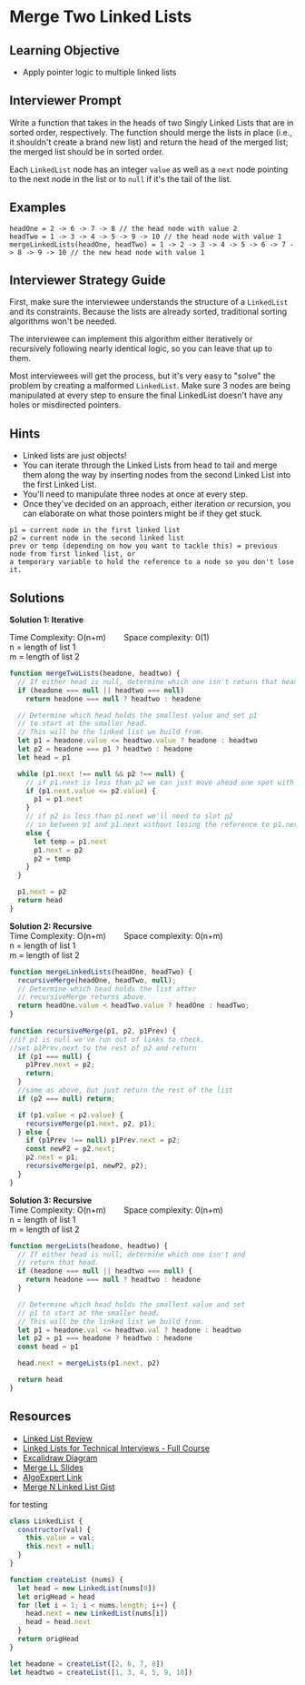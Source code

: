 # Merge Two Linked Lists

## Learning Objective
* Apply pointer logic to multiple linked lists


## Interviewer Prompt

Write a function that takes in the heads of two Singly Linked Lists that are in sorted order, respectively. The function should merge the lists in place (i.e., it shouldn't create a brand new list) and return the head of the merged list; the merged list should be in sorted order.

Each `LinkedList` node has an integer `value` as well as a `next` node pointing to the next node in the list or to `null` if it's the tail of the list.

## Examples

```
headOne = 2 -> 6 -> 7 -> 8 // the head node with value 2
headTwo = 1 -> 3 -> 4 -> 5 -> 9 -> 10 // the head node with value 1
mergeLinkedLists(headOne, headTwo) = 1 -> 2 -> 3 -> 4 -> 5 -> 6 -> 7 -> 8 -> 9 -> 10 // the new head node with value 1
```

## Interviewer Strategy Guide

First, make sure the interviewee understands the structure of a `LinkedList` and its constraints. Because the lists are already sorted, traditional sorting algorithms won't be needed. 

The interviewee can implement this algorithm either iteratively or recursively following nearly identical logic, so you can leave that up to them.

Most interviewees will get the process, but it's very easy to "solve" the problem by creating a malformed `LinkedList`. Make sure 3 nodes are being manipulated at every step to ensure the final LinkedList doesn't have any holes or misdirected pointers.

## Hints

* Linked lists are just objects!
* You can iterate through the Linked Lists from head to tail and merge them along the way by inserting nodes from the second Linked List into the first Linked List.
* You'll need to manipulate three nodes at once at every step.
* Once they've decided on an approach, either iteration or recursion, you can elaborate on what those pointers might be if they get stuck. 
```
p1 = current node in the first linked list
p2 = current node in the second linked list
prev or temp (depending on how you want to tackle this) = previous node from first linked list, or
a temporary variable to hold the reference to a node so you don't lose it.
```

## Solutions

**Solution 1: Iterative** 

Time Complexity: O(n+m)&nbsp; &nbsp; &nbsp; &nbsp; Space complexity: 0(1)<br/>n = length of list 1<br/>m = length of list 2 

```js
function mergeTwoLists(headone, headtwo) {
  // If either head is null, determine which one isn't return that head.
  if (headone === null || headtwo === null)
    return headone === null ? headtwo : headone

  // Determine which head holds the smallest value and set p1 
  // to start at the smaller head.
  // This will be the linked list we build from.
  let p1 = headone.value <= headtwo.value ? headone : headtwo
  let p2 = headone === p1 ? headtwo : headone
  let head = p1

  while (p1.next !== null && p2 !== null) {
    // if p1.next is less than p2 we can just move ahead one spot with p1
    if (p1.next.value <= p2.value) {
      p1 = p1.next
    }
    // if p2 is less than p1.next we'll need to slot p2
    // in between p1 and p1.next without losing the reference to p1.next
    else {
      let temp = p1.next
      p1.next = p2
      p2 = temp
    }
  }

  p1.next = p2
  return head
}
```

**Solution 2: Recursive** 
<br/>
Time Complexity: O(n+m)&nbsp; &nbsp; &nbsp; &nbsp; Space complexity: 0(n+m)<br/>n = length of list 1<br/>m = length of list 2

```js
function mergeLinkedLists(headOne, headTwo) {
  recursiveMerge(headOne, headTwo, null);
  // Determine which head holds the list after 
  // recursiveMerge returns above.
  return headOne.value < headTwo.value ? headOne : headTwo;
}
​
function recursiveMerge(p1, p2, p1Prev) {
//if p1 is null we've run out of links to check.
//set p1Prev.next to the rest of p2 and return
  if (p1 === null) {
    p1Prev.next = p2;
    return;
  }
  //same as above, but just return the rest of the list
  if (p2 === null) return;

​  if (p1.value < p2.value) {
    recursiveMerge(p1.next, p2, p1);
  } else {
    if (p1Prev !== null) p1Prev.next = p2;
    const newP2 = p2.next;
    p2.next = p1;
    recursiveMerge(p1, newP2, p2);
  }
}
```

**Solution 3: Recursive** 
<br/>
Time Complexity: O(n+m)&nbsp; &nbsp; &nbsp; &nbsp; Space complexity: 0(n+m)<br/>n = length of list 1<br/>m = length of list 2

```js
function mergeLists(headone, headtwo) {
  // If either head is null, determine which one isn't and
  // return that head.
  if (headone === null || headtwo === null) {
    return headone === null ? headtwo : headone
  }

  // Determine which head holds the smallest value and set 
  // p1 to start at the smaller head.
  // This will be the linked list we build from.
  let p1 = headone.val <= headtwo.val ? headone : headtwo
  let p2 = p1 === headone ? headtwo : headone
  const head = p1

  head.next = mergeLists(p1.next, p2)

  return head
}
```

## Resources

* [Linked List Review](https://youtube.com/playlist?list=PLx0iOsdUOUmmR3kE0iA2eIYNS_beMg8ti)
* [Linked Lists for Technical Interviews - Full Course](https://youtu.be/Hj_rA0dhr2I)
* [Excalidraw Diagram](https://excalidraw.com/#json=fBpe1eWK-WKnX3oLDxB8s,6kEsIFKOwdSMZmKlBM9xhQ)
* [Merge LL Slides](https://docs.google.com/presentation/d/105Hsu_VrqS8Iax1WuwtwlsAlq_pW2eIk/edit?usp=sharing&ouid=115886749169523888275&rtpof=true&sd=true)
* [AlgoExpert Link](https://www.algoexpert.io/questions/Merge%20Linked%20Lists)
* [Merge N Linked List Gist](https://gist.github.com/seanhagstrom/b1762010974f40c2b945d78d73647fad)

for testing
```js
class LinkedList {
  constructor(val) {
    this.value = val;
    this.next = null;
  }
}

function createList (nums) {
  let head = new LinkedList(nums[0])
  let origHead = head
  for (let i = 1; i < nums.length; i++) {
    head.next = new LinkedList(nums[i])
    head = head.next
  }
  return origHead
}

let headone = createList([2, 6, 7, 8])
let headtwo = createList([1, 3, 4, 5, 9, 10])
```